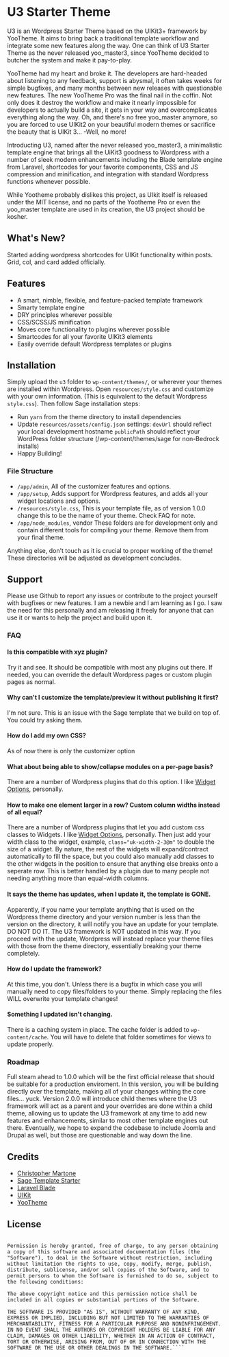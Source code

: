 # U3 Starter Theme
U3 is an Wordpress Starter Theme based on the UIKit3+ framework by YooTheme. It aims to bring back a traditional template workflow and integrate some new features along the way. One can think of U3 Starter Theme as the never released yoo_master3, since YooTheme decided to butcher the system and make it pay-to-play.

YooTheme had my heart and broke it. The developers are hard-headed about listening to any feedback, support is abysmal, it often takes weeks for simple bugfixes, and many months between new releases with questionable new features. The new YooTheme Pro was the final nail in the coffin. Not only does it destroy the workflow and make it nearly impossible for developers to actually build a site, it gets in your way and overcomplicates everything along the way. Oh, and there's no free yoo_master anymore, so you are forced to use UIKit2 on your beautiful modern themes or sacrifice the beauty that is UIKit 3... -Well, no more!

Introducting U3, named after the never released yoo_master3, a minimalistic template engine that brings all the UiKit3 goodness to Wordpress with a number of sleek modern enhancements including the Blade template engine from Laravel, shortcodes for your favorite components, CSS and JS compression and minification, and integration with standard Wordpress functions whenever possible.

While Yootheme probably dislikes this project, as UIkit itself is released under the MIT license, and no parts of the Yootheme Pro or even the yoo_master template are used in its creation, the U3 project should be kosher.

## What's New?
Started adding wordpress shortcodes for UIKit functionality within posts. Grid, col, and card added officially.

## Features
* A smart, nimble, flexible, and feature-packed template framework
* Smarty template engine
* DRY principles wherever possible
* CSS/SCSS/JS minification
* Moves core functionality to plugins wherever possible
* Smartcodes for all your favorite UIKit3 elements
* Easily override default Wordpress templates or plugins

## Installation
Simply upload the `u3` folder to `wp-content/themes/`, or wherever your themes are installed within Wordpress. Open `resources/style.css` and customize with your own information. (This is equivalent to the default Wordpress `style.css`). Then follow Sage installation steps: 
* Run `yarn` from the theme directory to install dependencies
* Update `resources/assets/config.json` settings: `devUrl` should reflect your local development hostname `publicPath` should reflect your WordPress folder structure (/wp-content/themes/sage for non-Bedrock installs)
* Happy Building!

### File Structure
* `/app/admin`, All of the customizer features and options.
* `/app/setup`, Adds support for Wordpress features, and adds all your widget locations and options.
* `/resources/style.css`, This is your template file, as of version 1.0.0 change this to be the name of your theme. Check FAQ for note. 
* `/app/node_modules`, vendor These folders are for development only and contain different tools for compiling your theme. Remove them from your final theme.

Anything else, don't touch as it is crucial to proper working of the theme! These directories will be adjusted as development concludes.

## Support
Please use Github to report any issues or contribute to the project yourself with bugfixes or new features. I am a newbie and I am learning as I go. I saw the need for this personally and am releasing it freely for anyone that can use it or wants to help the project and build upon it.

### FAQ

#### Is this compatible with xyz plugin?
Try it and see. It should be compatible with most any plugins out there. If needed, you can override the default Wordpress pages or custom plugin pages as normal.

#### Why can't I customize the template/preview it without publishing it first?
I'm not sure. This is an issue with the Sage template that we build on top of. You could try asking them.

#### How do I add my own CSS?
As of now there is only the customizer option

#### What about being able to show/collapse modules on a per-page basis?
There are a number of Wordpress plugins that do this option.  I like [Widget Options](https://wordpress.org/plugins/widget-options/), personally.

#### How to make one element larger in a row? Custom column widths instead of all equal?
There are a number of Wordpress plugins that let you add custom css classes to Widgets. I like [Widget Options](https://wordpress.org/plugins/widget-options/), personally. Then just add your width class to the widget, example, `class="uk-width-2-3@m"` to double the size of a widget. By nature, the rest of the widgets will expand/contract automatically to fill the space, but you could also manually add classes to the other widgets in the position to ensure that anything else breaks onto a seperate row. This is better handled by a plugin due to many people not needing anything more than equal-width columns.

#### It says the theme has updates, when I update it, the template is GONE.
Apparently, if you name your template anything that is used on the Wordpress theme directory and your version number is less than the version on the directory, it will notify you have an update for your template. DO NOT DO IT. The U3 framework is NOT updated in this way. If you proceed with the update, Wordpress will instead replace your theme files with those from the theme directory, essentially breaking your theme completely.

#### How do I update the framework?
At this time, you don't. Unless there is a bugfix in which case you will manually need to copy files/folders to your theme. Simply replacing the files WILL overwrite your template changes!

#### Something I updated isn't changing.
There is a caching system in place. The cache folder is added to `wp-content/cache`. You will have to delete that folder sometimes for views to update properly.

### Roadmap
Full steam ahead to 1.0.0 which will be the first official release that should be suitable for a production enviroment. In this version, you will be building directly over the template, making all of your changes withing the core files... yuck. Version 2.0.0 will introduce child themes where the U3 framework will act as a parent and your overrides are done within a child theme, allowing us to update the U3 framework at any time to add new features and enhancements, similar to most other template engines out there. Eventually, we hope to expand the codebase to include Joomla and Drupal as well, but those are questionable and way down the line.

## Credits
* [Christopher Martone](http://christophermartone.com)
* [Sage Template Starter](https://roots.io/sage/)
* [Laravel Blade](https://laravel.com/docs/master/blade)
* [UIKit](https://getuikit.com/)
* [YooTheme](https://yootheme.com/)

## License
````Copyright (c) YOOtheme GmbH

Permission is hereby granted, free of charge, to any person obtaining a copy of this software and associated documentation files (the "Software"), to deal in the Software without restriction, including without limitation the rights to use, copy, modify, merge, publish, distribute, sublicense, and/or sell copies of the Software, and to permit persons to whom the Software is furnished to do so, subject to the following conditions:

The above copyright notice and this permission notice shall be included in all copies or substantial portions of the Software.

THE SOFTWARE IS PROVIDED "AS IS", WITHOUT WARRANTY OF ANY KIND, EXPRESS OR IMPLIED, INCLUDING BUT NOT LIMITED TO THE WARRANTIES OF MERCHANTABILITY, FITNESS FOR A PARTICULAR PURPOSE AND NONINFRINGEMENT. IN NO EVENT SHALL THE AUTHORS OR COPYRIGHT HOLDERS BE LIABLE FOR ANY CLAIM, DAMAGES OR OTHER LIABILITY, WHETHER IN AN ACTION OF CONTRACT, TORT OR OTHERWISE, ARISING FROM, OUT OF OR IN CONNECTION WITH THE SOFTWARE OR THE USE OR OTHER DEALINGS IN THE SOFTWARE.````